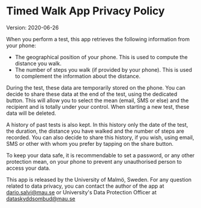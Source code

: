 Timed Walk App Privacy Policy
=============================
Version: 2020-06-26


When you perform a test, this app retrieves the following information from
your phone:
- The geographical position of your phone. This is used to compute the distance you walk.
- The number of steps you walk (if provided by your phone). This is used to complement the information about the distance.

During the test, these data are temporarily stored on the phone. You can decide
to share these data at the end of the test, using the dedicated button.
This will allow you to select the mean (email, SMS or else) and the recipient and
is totally under your control. When starting a new test, these data will
be deleted.

A history of past tests is also kept. In this history only the date of the test,
the duration, the distance you have walked and the number of steps are recorded.
You can also decide to share this history, if you wish, using email, SMS or other
with whom you prefer by tapping on the share button.

To keep your data safe, it is recommendable to set a password, or any other
protection mean, on your phone to prevent any unauthorised person to
access your data.

This app is released by the University of Malmö, Sweden. For any question
related to data privacy, you can contact the author of the app at dario.salvi@mau.se
or University's Data Protection Officer at dataskyddsombud@mau.se
